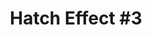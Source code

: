---
portfolio: hatch
title:  "Hatch Effect #3"
description: "Out later this year, the saga continues..."
imgSrc: "../images/v3/hatch/hatch-3.jpg"
amzlink: "https://www.amazon.com/gp/product/B09L2KFYTY"
layout: port-v-hatch
set: hatch
---